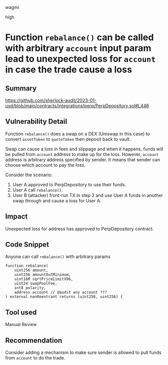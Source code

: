 wagmi

high

# Function `rebalance()` can be called with arbitrary `account` input param lead to unexpected loss for `account` in case the trade cause a loss

## Summary
https://github.com/sherlock-audit/2023-01-uxd/blob/main/contracts/integrations/perp/PerpDepository.sol#L446

## Vulnerability Detail
Function `rebalance()` does a swap on a DEX (Uniswap in this case) to convert `assetToken` to `quoteToken` then deposit back to vault. 

Swap can cause a loss in fees and slippage and when it happens, funds will be pulled from `account` address to make up for the loss. However, `account` address is arbitrary address specified by sender. It means that sender can choose which account to pay the loss. 

Consider the scenario:
1. User A approved to PerpDepository to use their funds.
2. User A call `rebalance()`.
3. User B (attacker) front-run TX in step 2 and use User A funds in another swap through and cause a loss for User A.

## Impact
Unexpected loss for address has approved to PerpDepository contract.

## Code Snippet
Anyone can call `rebalance()` with arbitrary params
```solidity
function rebalance(
    uint256 amount,
    uint256 amountOutMinimum,
    uint160 sqrtPriceLimitX96,
    uint24 swapPoolFee,
    int8 polarity,
    address account // @audit any account ???
) external nonReentrant returns (uint256, uint256) {
```

## Tool used

Manual Review

## Recommendation
Consider adding a mechanism to make sure sender is allowed to pull funds from `account` to do the trade.
